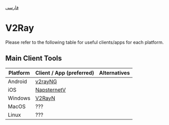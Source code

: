 [فارسی](./README_fa.md)
# V2Ray

Please refer to the following table for useful clients/apps for each platform.

## Main Client Tools
|Platform|Client / App (preferred)|Alternatives|
|--|--|--|
|Android|[v2rayNG](https://play.google.com/store/apps/details?id=com.v2ray.ang)|
|iOS|[NapsternetV](https://apps.apple.com/us/app/napsternetv/id1629465476)|
|Windows|[V2RayN](https://github.com/2dust/v2rayN/releases)|
|MacOS|???|
|Linux|???|
